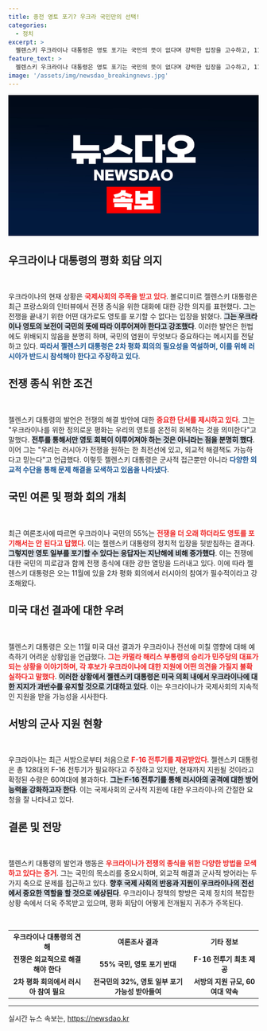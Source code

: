 ```yaml
---
title: 종전 영토 포기? 우크라 국민만의 선택!
categories:
  - 정치
excerpt: >
  젤렌스키 우크라이나 대통령은 영토 포기는 국민의 뜻이 없다며 강력한 입장을 고수하고, 11월 개최되는 2차 평화회의에 러시아의 참석을 요청했다. F-16 전투기 지원 소식이 전해지는 가운데, 전쟁 종식을 향한 외교적 노력의 진전을 기대하고 있다!
feature_text: >
  젤렌스키 우크라이나 대통령은 영토 포기는 국민의 뜻이 없다며 강력한 입장을 고수하고, 11월 개최되는 2차 평화회의에 러시아의 참석을 요청했다. F-16 전투기 지원 소식이 전해지는 가운데, 전쟁 종식을 향한 외교적 노력의 진전을 기대하고 있다!
image: '/assets/img/newsdao_breakingnews.jpg'
---
```


<p><img src="/assets/img/newsdao_breakingnews.jpg" alt="cryptoinkorea 속보" /></p>

<h2 data-ke-size="size26">우크라이나 대통령의 평화 회담 의지</h2>

<p data-ke-size="size16">&nbsp;</p>

<p>우크라이나의 현재 상황은 <b><span style="color: #ee2323;">국제사회의 주목을 받고 있다</span></b>. 볼로디미르 젤렌스키 대통령은 최근 프랑스와의 인터뷰에서 전쟁 종식을 위한 대화에 대한 강한 의지를 표현했다. 그는 전쟁을 끝내기 위한 어떤 대가로도 영토를 포기할 수 없다는 입장을 밝혔다. <b><span style="background-color: #21538527;">그는 우크라이나 영토의 보전이 국민의 뜻에 따라 이루어져야 한다고 강조했다</span></b>. 이러한 발언은 헌법에도 위배되지 않음을 분명히 하며, 국민의 염원이 무엇보다 중요하다는 메시지를 전달하고 있다. <b><span style="color: #1a5490;">따라서 젤렌스키 대통령은 2차 평화 회의의 필요성을 역설하며, 이를 위해 러시아가 반드시 참석해야 한다고 주장하고 있다</span></b>.</p>

<h2 data-ke-size="size26">전쟁 종식 위한 조건</h2>

<p data-ke-size="size16">&nbsp;</p>

<p>젤렌스키 대통령의 발언은 전쟁의 해결 방안에 대한 <b><span style="color: #ee2323;">중요한 단서를 제시하고 있다</span></b>. 그는 "우크라이나를 위한 정의로운 평화는 우리의 영토를 온전히 회복하는 것을 의미한다"고 말했다. <b><span style="background-color: #21538527;">전투를 통해서만 영토 회복이 이루어져야 하는 것은 아니라는 점을 분명히 했다</span></b>. 이어 그는 "우리는 러시아가 전쟁을 원하는 한 최전선에 있고, 외교적 해결책도 가능하다고 믿는다"고 언급했다. 이렇듯 젤렌스키 대통령은 군사적 접근뿐만 아니라 <b><span style="color: #1a5490;">다양한 외교적 수단을 통해 문제 해결을 모색하고 있음을 나타냈다</span></b>.</p>

<h2 data-ke-size="size26">국민 여론 및 평화 회의 개최</h2>

<p data-ke-size="size16">&nbsp;</p>

<p>최근 여론조사에 따르면 우크라이나 국민의 55%는 <b><span style="color: #ee2323;">전쟁을 더 오래 하더라도 영토를 포기해서는 안 된다고 답했다</span></b>. 이는 젤렌스키 대통령의 정치적 입장을 뒷받침하는 결과다. <b><span style="background-color: #21538527;">그렇지만 영토 일부를 포기할 수 있다는 응답자는 지난해에 비해 증가했다</span></b>. 이는 전쟁에 대한 국민의 피로감과 함께 전쟁 종식에 대한 강한 열망을 드러내고 있다. 이에 따라 젤렌스키 대통령은 오는 11월에 있을 2차 평화 회의에서 러시아의 참여가 필수적이라고 강조해왔다.</p>

<h2 data-ke-size="size26">미국 대선 결과에 대한 우려</h2>

<p data-ke-size="size16">&nbsp;</p>

<p>젤렌스키 대통령은 오는 11월 미국 대선 결과가 우크라이나 전선에 미칠 영향에 대해 예측하기 어려운 상황임을 언급했다. <b><span style="color: #ee2323;">그는 카멀라 해리스 부통령의 승리가 민주당의 대표가 되는 상황을 이야기하며, 각 후보가 우크라이나에 대한 지원에 어떤 의견을 가질지 불확실하다고 말했다</span></b>. <b><span style="background-color: #21538527;">이러한 상황에서 젤렌스키 대통령은 미국 의회 내에서 우크라이나에 대한 지지가 과반수를 유지할 것으로 기대하고 있다</span></b>. 이는 우크라이나가 국제사회의 지속적인 지원을 받을 가능성을 시사한다.</p>

<h2 data-ke-size="size26">서방의 군사 지원 현황</h2>

<p data-ke-size="size16">&nbsp;</p>

<p>우크라이나는 최근 서방으로부터 처음으로 <b><span style="color: #ee2323;">F-16 전투기를 제공받았다</span></b>. 젤렌스키 대통령은 총 128대의 F-16 전투기가 필요하다고 주장하고 있지만, 현재까지 지원될 것이라고 확정된 수량은 60여대에 불과하다. <b><span style="background-color: #21538527;">그는 F-16 전투기를 통해 러시아의 공격에 대한 방어능력을 강화하고자 한다</span></b>. 이는 국제사회의 군사적 지원에 대한 우크라이나의 간절한 요청을 잘 나타내고 있다.</p>

<h2 data-ke-size="size26">결론 및 전망</h2>

<p data-ke-size="size16">&nbsp;</p>

<p>젤렌스키 대통령의 발언과 행동은 <b><span style="color: #ee2323;">우크라이나가 전쟁의 종식을 위한 다양한 방법을 모색하고 있다는 증거</span></b>. 그는 국민의 목소리를 중요시하며, 외교적 해결과 군사적 방어라는 두 가지 축으로 문제를 접근하고 있다. <b><span style="background-color: #21538527;">향후 국제 사회의 반응과 지원이 우크라이나의 전선에서 중요한 역할을 할 것으로 예상된다</span></b>. 우크라이나 정책의 향방은 국제 정치의 복잡한 상황 속에서 더욱 주목받고 있으며, 평화 회담이 어떻게 전개될지 귀추가 주목된다. </p>

<p data-ke-size="size16">&nbsp;</p>

<table style="width: 100%;">
  <tbody>
    <tr>
      <td style="text-align: center; height: 17px;"><b>우크라이나 대통령의 견해</b></td>
      <td style="text-align: center; height: 17px;"><b>여론조사 결과</b></td>
      <td style="text-align: center; height: 17px;"><b>기타 정보</b></td>
    </tr>
    <tr>
      <td style="text-align: center; height: 17px;"><b>전쟁은 외교적으로 해결해야 한다</b></td>
      <td style="text-align: center; height: 17px;"><b>55% 국민, 영토 포기 반대</b></td>
      <td style="text-align: center; height: 17px;"><b>F-16 전투기 최초 제공</b></td>
    </tr>
    <tr>
      <td style="text-align: center; height: 17px;"><b>2차 평화 회의에서 러시아 참여 필요</b></td>
      <td style="text-align: center; height: 17px;"><b>전국민의 32%, 영토 일부 포기 가능성 받아들여</b></td>
      <td style="text-align: center; height: 17px;"><b>서방의 지원 규모, 60여대 약속</b></td>
    </tr>
  </tbody>
</table>

<hr>
실시간 뉴스 속보는, <a href="https://newsdao.kr" rel="dofollow">https://newsdao.kr</a>


